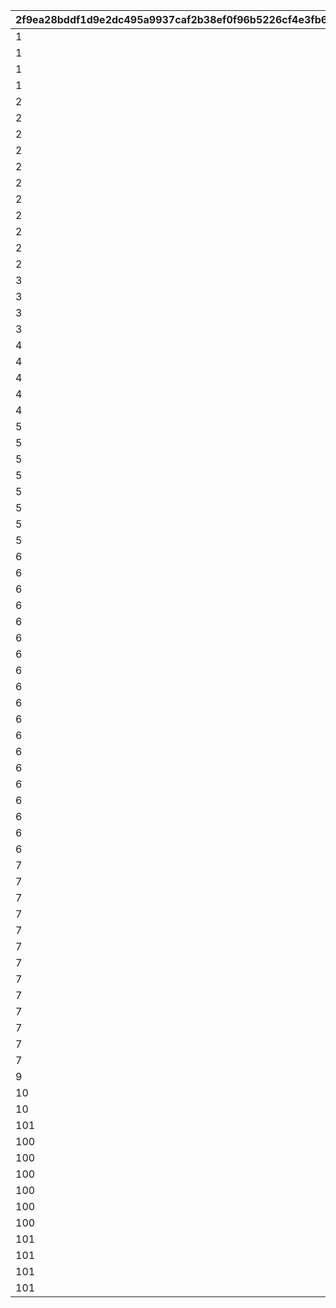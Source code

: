 |2f9ea28bddf1d9e2dc495a9937caf2b38ef0f96b5226cf4e3fb651b2e2651c2f|ac1522070b0a309ab337346e73ec370030fc0ee21b334b456943497ae8321e3d|67e0e47fb0f524ee57cf76d15ab70386b8ef2dcaf5b0ae2b4c3ba6c4e49295a9|6eb2c5f9f4973e4c249047303252c863b8c2086293ebbc37810f679607d2b652|2bb78f91b3a29a8b03e2eb82ed89f33ee5c9f06ce2a81bbaad68fce31118911a|
| --- | --- | --- | --- | --- |
|1|1001|1|0|0|
|1|1002|2|0|0|
|1|1003|3|0|0|
|1|1004|4|0|0|
|2|2001|1|0|0|
|2|2002|2|0|0|
|2|2003|3|0|0|
|2|2004|4|0|0|
|2|2101|1|0|1|
|2|2102|2|0|1|
|2|2103|3|0|1|
|2|2104|4|0|1|
|2|2111|11|10001|2|
|2|2112|12|10001|2|
|2|2113|13|10001|2|
|3|3001|1|0|0|
|3|3002|2|0|0|
|3|3003|3|0|0|
|3|3004|4|0|0|
|4|4001|1|0|0|
|4|4002|2|0|0|
|4|4003|3|0|0|
|4|4004|4|0|0|
|4|4005|100|0|0|
|5|5010|10101|0|1|
|5|5020|10201|1|2|
|5|5021|10202|2|2|
|5|5030|10301|0|3|
|5|5031|10301|1|3|
|5|5040|10302|0|4|
|5|5050|10303|0|5|
|5|5060|10304|0|6|
|6|6001|90001|0|1|
|6|6002|90001|0|2|
|6|6003|90001|1|2|
|6|6006|90001|0|3|
|6|6007|91101|1|3|
|6|6008|91201|2|3|
|6|6009|91301|3|3|
|6|6010|90001|0|4|
|6|6011|91101|1|4|
|6|6012|91201|2|4|
|6|6013|91301|3|4|
|6|6014|90001|0|5|
|6|6015|91101|1|5|
|6|6016|91201|2|5|
|6|6017|91301|3|5|
|6|6018|90001|0|6|
|6|6019|91101|1|6|
|6|6020|91201|2|6|
|6|6021|91301|3|6|
|7|7000|90002|0|0|
|7|7001|90002|1|0|
|7|7002|90003|2|0|
|7|7003|90002|1|2|
|7|7004|90003|2|2|
|7|7005|91102|1|3|
|7|7006|91103|2|3|
|7|7007|91102|1|4|
|7|7008|91103|2|4|
|7|7009|91102|1|5|
|7|7010|91103|2|5|
|7|7011|91102|1|6|
|7|7012|91103|2|6|
|9|9001|20101|0|0|
|10|10001|20201|0|0|
|10|10002|20202|0|1|
|101|10180|10501|0|8|
|100|100001|1|0|1|
|100|100002|1|0|2|
|100|100003|2|0|3|
|100|100004|2|0|4|
|100|100005|2|0|5|
|100|100006|2|0|6|
|101|980001|10301|0|98001|
|101|980002|10402|2|98001|
|101|980011|10401|1|98011|
|101|980012|10402|2|98012|